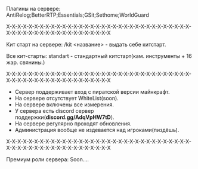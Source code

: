 Плагины на сервере: AntiRelog;BetterRTP;Essentials;GSit;Sethome;WorldGuard

X-X-X-X-X-X-X-X-X-X-X-X-X-X-X-X-X-X-X-X-X-X-X-X-X-X-X-X-X-X-X-X-X-X-X-X-X-X-X-X-X-X-X-X-X-X-X-X-X-X-X-X

Кит старт на сервере:
/kit <название> - выдать себе китстарт.

Все кит-старты:
standart - стандартный китстарт(кам. инструменты + 16 жар. свянины.)

X-X-X-X-X-X-X-X-X-X-X-X-X-X-X-X-X-X-X-X-X-X-X-X-X-X-X-X-X-X-X-X-X-X-X-X-X-X-X-X-X-X-X-X-X-X-X-X-X-X-X-X

- Сервер поддерживает вход с пиратской версии майнкрафт.
- На сервере отсутствует WhiteList(soon).
- На сервере включены все измерения.
- У сервера есть discord сервер поддержки(**discord.gg/AdqVpHW7tD**).
- На сервере регулярно проходят обновления.
- Администрация вообще не издевается над игроками(пиздёшь).

X-X-X-X-X-X-X-X-X-X-X-X-X-X-X-X-X-X-X-X-X-X-X-X-X-X-X-X-X-X-X-X-X-X-X-X-X-X-X-X-X-X-X-X-X-X-X-X-X-X-X-X

Премиум роли сервера:
Soon....
